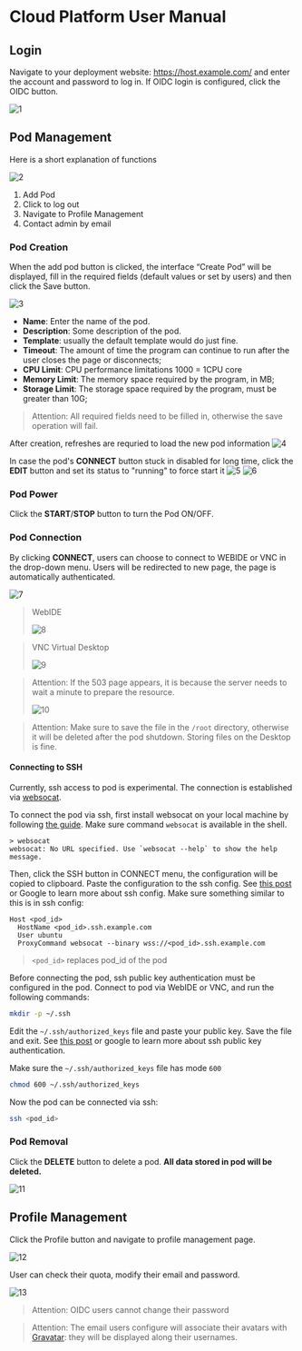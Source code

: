 # Cloud Platform User Manual

## Login

Navigate to your deployment website: https://host.example.com/ and enter the account and password to log in. If OIDC login is configured, click the OIDC button.

![1](../../helm/img/user_manual_1.png)

## Pod Management

Here is a short explanation of functions

![2](../../helm/img/user_manual_2.png)

1. Add Pod
2. Click to log out
3. Navigate to Profile Management
4. Contact admin by email

### Pod Creation

When the add pod button is clicked, the interface “Create Pod” will be displayed, fill in the required fields (default values or set by users) and then click the Save button.

![3](../../helm/img/user_manual_3.png)

   - **Name**: Enter the name of the pod.
   - **Description**: Some description of the pod.
   - **Template**: usually the default template would do just fine.
   - **Timeout**: The amount of time the program can continue to run after the user closes the page or disconnects;
   - **CPU Limit**: CPU performance limitations 1000 = 1CPU core
   - **Memory Limit**: The memory space required by the program, in MB;
   - **Storage Limit**: The storage space required by the program, must be greater than 10G;

   > Attention: All required fields need to be filled in, otherwise the save operation will fail.

After creation, refreshes are requried to load the new pod information
![4](../../helm/img/user_manual_4.png)

In case the pod's **CONNECT** button stuck in disabled for long time, click the **EDIT** button and set its status to "running" to force start it
![5](../../helm/img/user_manual_5.png)
![6](../../helm/img/user_manual_6.png)

### Pod Power

Click the **START**/**STOP** button to turn the Pod ON/OFF.

### Pod Connection

By clicking **CONNECT**, users can choose to connect to WEBIDE or VNC in the drop-down menu. Users will be redirected to new page, the page is automatically authenticated.

![7](../../helm/img/user_manual_7.png)

> WebIDE
>
> ![8](../../helm/img/user_manual_8.png)

> VNC Virtual Desktop
>
> ![9](../../helm/img/user_manual_9.png)

> Attention: If the 503 page appears, it is because the server needs to wait a minute to prepare the resource.
>
> ![10](../../helm/img/user_manual_10.png)

> Attention: Make sure to save the file in the `/root` directory, otherwise it will be deleted after the pod shutdown. Storing files on the Desktop is fine.

#### Connecting to SSH

Currently, ssh access to pod is experimental. The connection is established via [websocat](https://github.com/vi/websocat).

To connect the pod via ssh, first install websocat on your local machine by following [the guide](https://github.com/vi/websocat#installation). Make sure command `websocat` is available in the shell.

```text
> websocat
websocat: No URL specified. Use `websocat --help` to show the help message.
```

Then, click the SSH button in CONNECT menu, the configuration will be copied to clipboard. Paste the configuration to the ssh config. See [this post](https://linuxize.com/post/using-the-ssh-config-file/) or Google to learn more about ssh config. Make sure something similar to this is in ssh config:

```text
Host <pod_id>
  HostName <pod_id>.ssh.example.com
  User ubuntu
  ProxyCommand websocat --binary wss://<pod_id>.ssh.example.com
```

> `<pod_id>` replaces pod_id of the pod

Before connecting the pod, ssh public key authentication must be configured in the pod. Connect to pod via WebIDE or VNC, and run the following commands:

```bash
mkdir -p ~/.ssh
```

Edit the `~/.ssh/authorized_keys` file and paste your public key. Save the file and exit. See [this post](https://linuxize.com/post/how-to-setup-passwordless-ssh-login/) or google to learn more about ssh public key authentication.

Make sure the `~/.ssh/authorized_keys` file has mode `600`

```bash
chmod 600 ~/.ssh/authorized_keys
```

Now the pod can be connected via ssh:

```bash
ssh <pod_id>
```


### Pod Removal

Click the **DELETE** button to delete a pod. **All data stored in pod will be deleted.**

![11](../../helm/img/user_manual_11.png)

## Profile Management

Click the Profile button and navigate to profile management page.

![12](../../helm/img/user_manual_12.png)

User can check their quota, modify their email and password.

![13](../../helm/img/user_manual_13.png)

> Attention: OIDC users cannot change their password

> Attention: The email users configure will associate their avatars with [Gravatar](http://cn.gravatar.com/): they will be displayed along their usernames.
